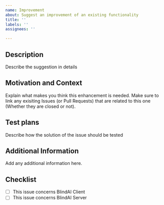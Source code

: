 ```yaml
---
name: Improvement
about: Suggest an improvement of an existing functionality
title: ''
labels: ''
assignees: ''

---
```


## Description
Describe the suggestion in details

## Motivation and Context
Explain what makes you think this enhancement is needed.
Make sure to link any exisiting Issues (or Pull Requests) that are related to this one (Whether they are closed or not).

## Test plans
Describe how the solution of the issue should be tested

## Additional Information
Add any additional information here.

## Checklist
- [ ] This issue concerns BlindAI Client
- [ ] This issue concerns BlindAI Server
